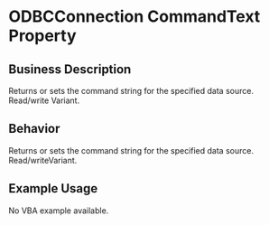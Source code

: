 # ODBCConnection CommandText Property

## Business Description
Returns or sets the command string for the specified data source. Read/write Variant.

## Behavior
Returns or sets the command string for the specified data source. Read/writeVariant.

## Example Usage
No VBA example available.